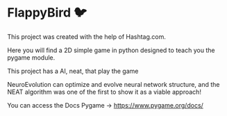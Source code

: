 # FlappyBird 🐦

This project was created with the help of Hashtag.com.

Here you will find a 2D simple game in python designed to teach you the pygame module.

This project has a AI, neat, that play the game

NeuroEvolution can optimize and evolve neural network structure, and the NEAT algorithm was one of the first to show it as a viable approach!

You can access the Docs Pygame -> https://www.pygame.org/docs/
